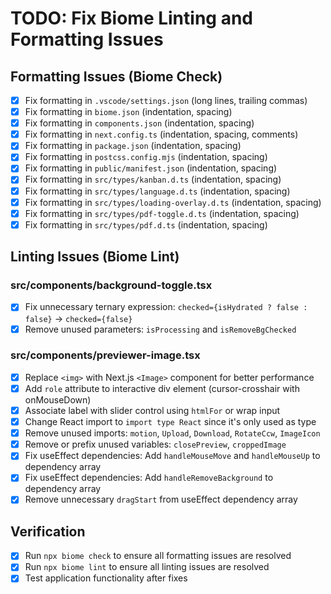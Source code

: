 # TODO: Fix Biome Linting and Formatting Issues

## Formatting Issues (Biome Check)
- [x] Fix formatting in `.vscode/settings.json` (long lines, trailing commas)
- [x] Fix formatting in `biome.json` (indentation, spacing)
- [x] Fix formatting in `components.json` (indentation, spacing)
- [x] Fix formatting in `next.config.ts` (indentation, spacing, comments)
- [x] Fix formatting in `package.json` (indentation, spacing)
- [x] Fix formatting in `postcss.config.mjs` (indentation, spacing)
- [x] Fix formatting in `public/manifest.json` (indentation, spacing)
- [x] Fix formatting in `src/types/kanban.d.ts` (indentation, spacing)
- [x] Fix formatting in `src/types/language.d.ts` (indentation, spacing)
- [x] Fix formatting in `src/types/loading-overlay.d.ts` (indentation, spacing)
- [x] Fix formatting in `src/types/pdf-toggle.d.ts` (indentation, spacing)
- [x] Fix formatting in `src/types/pdf.d.ts` (indentation, spacing)

## Linting Issues (Biome Lint)

### src/components/background-toggle.tsx
- [x] Fix unnecessary ternary expression: `checked={isHydrated ? false : false}` → `checked={false}`
- [x] Remove unused parameters: `isProcessing` and `isRemoveBgChecked`

### src/components/previewer-image.tsx
- [x] Replace `<img>` with Next.js `<Image>` component for better performance
- [x] Add `role` attribute to interactive div element (cursor-crosshair with onMouseDown)
- [x] Associate label with slider control using `htmlFor` or wrap input
- [x] Change React import to `import type React` since it's only used as type
- [x] Remove unused imports: `motion`, `Upload`, `Download`, `RotateCcw`, `ImageIcon`
- [x] Remove or prefix unused variables: `closePreview`, `croppedImage`
- [x] Fix useEffect dependencies: Add `handleMouseMove` and `handleMouseUp` to dependency array
- [x] Fix useEffect dependencies: Add `handleRemoveBackground` to dependency array
- [x] Remove unnecessary `dragStart` from useEffect dependency array

## Verification
- [x] Run `npx biome check` to ensure all formatting issues are resolved
- [x] Run `npx biome lint` to ensure all linting issues are resolved
- [x] Test application functionality after fixes
